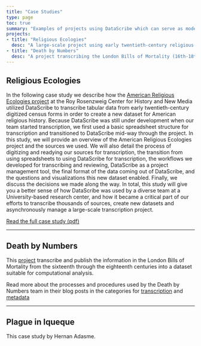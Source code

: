 ```yaml
---
title: "Case Studies"
type: page
toc: true
summary: "Examples of projects using DataScribe which can serve as models for those looking to learn more about the tool. The case studies include both public projects and internal case study work"
projects:
- title: "Religious Ecologies"
  desc: "A large-scale project using early twentieth-century religious census data to create open datasets and visualizations."
- title: "Death by Numbers"
  desc: "A project transcribing the London Bills of Mortality (16th-18th centuries)."
---
```


## Religious Ecologies

In the following case study we describe how the [American Religious Ecologies project](https://religiousecologies.org/) at the Roy Rosenzweig Center for History and New Media utilized DataScribe to transcribe tabular data from early twentieth-century digitized census forms in order to create a new dataset for American religious history. Because DataScribe was still under development when our team started transcription, we first used a basic spreadsheet structure for transcription and transitioned to DataScribe mid-way through the project. In this study, we will provide an overview of the American Religious Ecologies project and the sources we used. We will also detail the process of digitizing and readying our sources for transcription, the transition from using spreadsheets to using DataScribe for transcription, the workflows we developed for transcribing and reviewing, DataScribe as a project management tool, the final format of the data coming out of DataScribe, and the questions and visualizations this new dataset enabled. Finally, we discuss the decisions we made along the way. In total, this study will give you a better sense of how DataScribe was used by a diverse team at a University-based research center, and how it became a critical part of our efforts to transcribe thousands of sources, create new datasets and asynchronously manage a large-scale transcription project.

[Read the full case study (pdf)](/casestudies/CaseStudy_AmericanReligiousEcologies.pdf)

---

## Death by Numbers

This [project](https://deathbynumbers.org) transcribe and publish the information in the London Bills of Mortality from the sixteenth through the eighteenth centuries into a dataset suitable for computational analysis.

Read more about the processes and procedures used by the Death by Numbers team in their blog posts in the categories for [transcription](https://deathbynumbers.org/tag/transcription/) and [metadata](https://deathbynumbers.org/tag/metadata/)

---

## Plague in Iqueque

This case study by Hernan Adasme.
